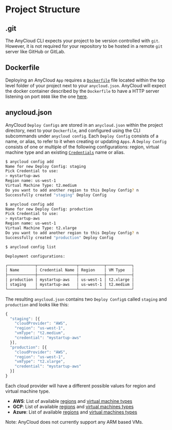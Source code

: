 # Project Structure

## .git

The AnyCloud CLI expects your project to be version controlled with `git`. However, it is not required for your repository to be hosted in a remote `git` server like GitHub or GitLab.

## Dockerfile

Deploying an AnyCloud `App` requires a [`Dockerfile`](https://docs.docker.com/engine/reference/builder/) file located within the top level folder of your project next to your `anycloud.json`. AnyCloud will expect the docker container described by the `Dockerfile` to have a HTTP server listening on port `8088` like the one [here](../tutorial.md#configure-your-project).

## anycloud.json

AnyCloud `Deploy Configs` are stored in an `anycloud.json` within the project directory, next to your `Dockerfile`, and configured using the CLI subcommands under `anycloud config`. Each `Deploy Config` consists of a name, or alias, to refer to it when creating or updating `Apps`. A `Deploy Config` consists of one or multiple of the following configurations: region, virtual machine type and an existing [`Credentials`](credentials.md) name or alias.

```bash
$ anycloud config add
Name for new Deploy Config: staging
Pick Credential to use:
> mystartup-aws
Region name: us-west-1
Virtual Machine Type: t2.medium
Do you want to add another region to this Deploy Config? n
Successfully created "staging" Deploy Config

$ anycloud config add
Name for new Deploy Config: production
Pick Credential to use:
> mystartup-aws
Region name: us-west-1
Virtual Machine Type: t2.xlarge
Do you want to add another region to this Deploy Config? n
Successfully created "production" Deploy Config

$ anycloud config list

Deployment configurations:

┌────────────┬─────────────────┬───────────┬───────────┐
│ Name       │ Credential Name │ Region    │ VM Type   │
├────────────┼─────────────────┼───────────┼───────────┤
│ production │ mystartup-aws   │ us-west-1 │ t2.xlarge │
│ staging    │ mystartup-aws   │ us-west-1 │ t2.medium │
└────────────┴─────────────────┴───────────┴───────────┘
```

The resulting `anycloud.json` contains two `Deploy Config`s called `staging` and `production` and looks like this:

```javascript
{
  "staging": [{
    "cloudProvider": "AWS",
    "region": "us-west-1",
    "vmType": "t2.medium",
    "credential": "mystartup-aws"
  }],
  "production": [{
    "cloudProvider": "AWS",
    "region": "us-west-1",
    "vmType": "t2.xlarge",
    "credential": "mystartup-aws"
  }]
}
```

Each cloud provider will have a different possible values for region and virtual machine type.

* **AWS**: List of available [regions](https://docs.aws.amazon.com/AWSEC2/latest/UserGuide/using-regions-availability-zones.html#concepts-available-regions) and [virtual machine types](https://docs.aws.amazon.com/AWSEC2/latest/UserGuide/instance-types.html#AvailableInstanceTypes)
* **GCP**: List of available [regions](https://cloud.google.com/compute/docs/regions-zones#available) and [virtual machines types](https://cloud.google.com/compute/docs/machine-types)
* **Azure**: List of available [regions](https://azure.microsoft.com/en-us/global-infrastructure/geographies/#geographies) and [virtual machines types](https://docs.microsoft.com/en-us/azure/virtual-machines/sizes)

Note: AnyCloud does not currently support any ARM based VMs.